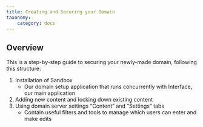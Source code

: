 ```yaml
---
title: Creating and Securing your Domain
taxonomy:
    category: docs
---
```


## Overview

This is a step-by-step guide to securing your newly-made domain, following this structure:
1. Installation of Sandbox
	- Our domain setup application that runs concurrently with Interface, our main application
2. Adding new content and locking down existing content
3. Using domain server settings “Content” and “Settings” tabs
	- Contain useful filters and tools to manage which users can enter and make edits


